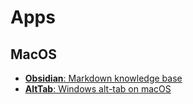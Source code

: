 # Apps

## MacOS
- [**Obsidian**: Markdown knowledge base](https://obsidian.md/) 
- [**AltTab**: Windows alt-tab on macOS](https://alt-tab-macos.netlify.app)